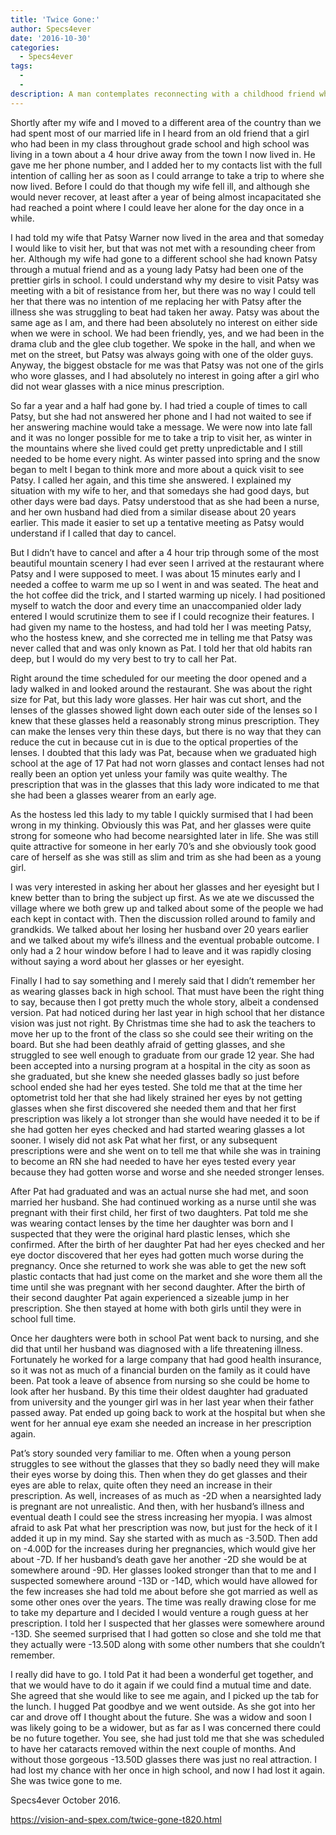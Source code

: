 ```yaml
---
title: 'Twice Gone:'
author: Specs4ever
date: '2016-10-30'
categories:
  - Specs4ever
tags:
  - 
  - 
description: A man contemplates reconnecting with a childhood friend while navigating the complexities of his wife's illness.
---
```

Shortly after my wife and I moved to a different area of the country than we had spent most of our married life in I heard from an old friend that a girl who had been in my class throughout grade school and high school was living in a town about a 4 hour drive away from the town I now lived in.  He gave me her phone number, and I added her to my contacts list with the full intention of calling her as soon as I could arrange to take a trip to where she now lived. Before I could do that though my wife fell ill, and although she would never recover, at least after a year of being almost incapacitated she had reached a point where I could leave her alone for the day once in a while.

I had told my wife that Patsy Warner now lived in the area and that someday I would like to visit her, but that was not met with a resounding cheer from her.  Although my wife had gone to a different school she had known Patsy through a mutual friend and as a young lady Patsy had been one of the prettier girls in school. I could understand why my desire to visit Patsy was meeting with a bit of resistance from her, but there was no way I could tell her that there was no intention of me replacing her with Patsy after the illness she was struggling to beat had taken her away.  Patsy was about the same age as I am, and there had been absolutely no interest on either side when we were in school. We had been friendly, yes, and we had been in the drama club and the glee club together. We spoke in the hall, and when we met on the street, but Patsy was always going with one of the older guys.  Anyway, the biggest obstacle for me was that Patsy was not one of the girls who wore glasses, and I had absolutely no interest in going after a girl who did not wear glasses with a nice minus prescription.

So far a year and a half had gone by. I had tried a couple of times to call Patsy, but she had not answered her phone and I had not waited to see if her answering machine would take a message.  We were now into late fall and it was no longer possible for me to take a trip to visit her, as winter in the mountains where she lived could get pretty unpredictable and I still needed to be home every night. As winter passed into spring and the snow began to melt I began to think more and more about a quick visit to see Patsy. I called her again, and this time she answered.  I explained my situation with my wife to her, and that somedays she had good days, but other days were bad days.  Patsy understood that as she had been a nurse, and her own husband had died from a similar disease about 20 years earlier. This made it easier to set up a tentative meeting as Patsy would understand if I called that day to cancel.

But I didn’t have to cancel and after a 4 hour trip through some of the most beautiful mountain scenery I had ever seen I arrived at the restaurant where Patsy and I were supposed to meet. I was about 15 minutes early and I needed a coffee to warm me up so I went in and was seated. The heat and the hot coffee did the trick, and I started warming up nicely. I had positioned myself to watch the door and every time an unaccompanied older lady entered I would scrutinize them to see if I could recognize their features.  I had given my name to the hostess, and had told her I was meeting Patsy, who the hostess knew, and she corrected me in telling me that Patsy was never called that and was only known as Pat. I told her that old habits ran deep, but I would do my very best to try to call her Pat.

Right around the time scheduled for our meeting the door opened and a lady walked in and looked around the restaurant. She was about the right size for Pat, but this lady wore glasses. Her hair was cut short, and the lenses of the glasses showed light down each outer side of the lenses so I knew that these glasses held a reasonably strong minus prescription.  They can make the lenses very thin these days, but there is no way that they can reduce the cut in because cut in is due to the optical properties of the lenses. I doubted that this lady was Pat, because when we graduated high school at the age of 17 Pat had not worn glasses and contact lenses had not really been an option yet unless your family was quite wealthy. The prescription that was in the glasses that this lady wore indicated to me that she had been a glasses wearer from an early age.

As the hostess led this lady to my table I quickly surmised that I had been wrong in my thinking. Obviously this was Pat, and her glasses were quite strong for someone who had become nearsighted later in life. She was still quite attractive for someone in her early 70’s and she obviously took good care of herself as she was still as slim and trim as she had been as a young girl.

I was very interested in asking her about her glasses and her eyesight but I knew better than to bring the subject up first.  As we ate we discussed the village where we both grew up and talked about some of the people we had each kept in contact with.  Then the discussion rolled around to family and grandkids.  We talked about her losing her husband over 20 years earlier and we talked about my wife’s illness and the eventual probable outcome.  I only had a 2 hour window before I had to leave and it was rapidly closing without saying a word about her glasses or her eyesight.

Finally I had to say something and I merely said that I didn’t remember her as wearing glasses back in high school. That must have been the right thing to say, because then I got pretty much the whole story, albeit a condensed version.  Pat had noticed during her last year in high school that her distance vision was just not right.  By Christmas time she had to ask the teachers to move her up to the front of the class so she could see their writing on the board.  But she had been deathly afraid of getting glasses, and she struggled to see well enough to graduate from our grade 12 year. She had been accepted into a nursing program at a hospital in the city as soon as she graduated, but she knew she needed glasses badly so just before school ended she had her eyes tested. She told me that at the time her optometrist told her that she had likely strained her eyes by not getting glasses when she first discovered she needed them and that her first prescription was likely a lot stronger than she would have needed it to be if she had gotten her eyes checked and had started wearing glasses a lot sooner.  I wisely did not ask Pat what her first, or any subsequent prescriptions were and she went on to tell me that while she was in training to become an RN she had needed to have her eyes tested every year because they had gotten worse and worse and she needed stronger lenses.

After Pat had graduated and was an actual nurse she had met, and soon married her husband. She had continued working as a nurse until she was pregnant with their first child, her first of two daughters.  Pat told me she was wearing contact lenses by the time her daughter was born and I suspected that they were the original hard plastic lenses, which she confirmed.  After the birth of her daughter Pat had her eyes checked and her eye doctor discovered that her eyes had gotten much worse during the pregnancy.  Once she returned to work she was able to get the new soft plastic contacts that had just come on the market and she wore them all the time until she was pregnant with her second daughter. After the birth of their second daughter Pat again experienced a sizeable jump in her prescription. She then stayed at home with both girls until they were in school full time.

Once her daughters were both in school Pat went back to nursing, and she did that until her husband was diagnosed with a life threatening illness.  Fortunately he worked for a large company that had good health insurance, so it was not as much of a financial burden on the family as it could have been. Pat took a leave of absence from nursing so she could be home to look after her husband. By this time their oldest daughter had graduated from university and the younger girl was in her last year when their father passed away.  Pat ended up going back to work at the hospital but when she went for her annual eye exam she needed an increase in her prescription again.

Pat’s story sounded very familiar to me.  Often when a young person struggles to see without the glasses that they so badly need they will make their eyes worse by doing this. Then when they do get glasses and their eyes are able to relax, quite often they need an increase in their prescription.  As well, increases of as much as -2D when a nearsighted lady is pregnant are not unrealistic. And then, with her husband’s illness and eventual death I could see the stress increasing her myopia.  I was almost afraid to ask Pat what her prescription was now, but just for the heck of it I added it up in my mind.  Say she started with as much as -3.50D. Then add on -4.00D for the increases during her pregnancies, which would give her about -7D.  If her husband’s death gave her another -2D she would be at somewhere around -9D. Her glasses looked stronger than that to me and I suspected somewhere around -13D or -14D, which would have allowed for the few increases she had told me about before she got married as well as some other ones over the years.  The time was really drawing close for me to take my departure and I decided I would venture a rough guess at her prescription.  I told her I suspected that her glasses were somewhere around -13D. She seemed surprised that I had gotten so close and she told me that they actually were -13.50D along with some other numbers that she couldn’t remember.

I really did have to go.  I told Pat it had been a wonderful get together, and that we would have to do it again if we could find a mutual time and date. She agreed that she would like to see me again, and I picked up the tab for the lunch.  I hugged Pat goodbye and we went outside. As she got into her car and drove off I thought about the future. She was a widow and soon I was likely going to be a widower, but as far as I was concerned there could be no future together.  You see, she had just told me that she was scheduled to have her cataracts removed within the next couple of months.  And without those gorgeous -13.50D glasses there was just no real attraction. I had lost my chance with her once in high school, and now I had lost it again. She was twice gone to me.

Specs4ever
October 2016.

https://vision-and-spex.com/twice-gone-t820.html